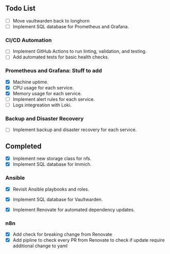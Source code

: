 ## Todo List

- [ ] Move vaultwarden back to longhorn
- [ ] Implement SQL database for Prometheus and Grafana.

### CI/CD Automation

- [ ] Implement GitHub Actions to run linting, validation, and testing.
- [ ] Add automated tests for basic health checks.

### Prometheus and Grafana: Stuff to add

- [x] Machine uptime.
- [x] CPU usage for each service.
- [x] Memory usage for each service.
- [ ] Implement alert rules for each service.
- [ ] Logs integreation with Loki.

### Backup and Disaster Recovery

- [ ] Implement backup and disaster recovery for each service.

## Completed

- [x] Implement new storage class for nfs.
- [x] Implement SQL database for Immich.

### Ansible

- [x] Revisit Ansible playbooks and roles.

- [x] Implement SQL database for Vaultwarden.
- [x] Implement Renovate for automated dependency updates.

### n8n

- [x] Add check for breaking change from Renovate
- [x] Add pipline to check every PR from Renovate to check if update require additional change to yaml
